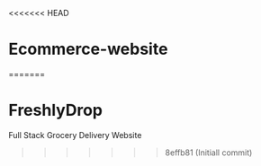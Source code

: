 <<<<<<< HEAD
# Ecommerce-website
=======
# FreshlyDrop
Full Stack Grocery Delivery Website
>>>>>>> 8effb81 (Initiall commit)
